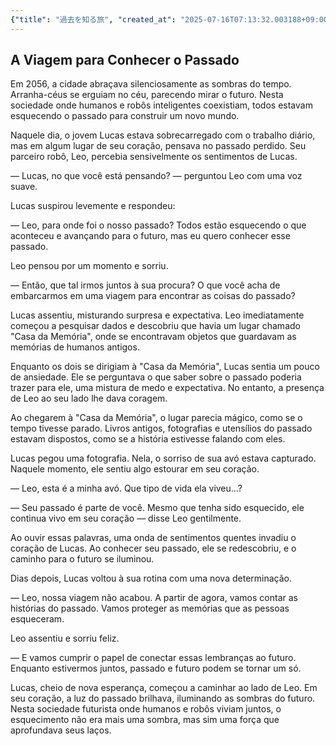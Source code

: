 ```yaml
---
{"title": "過去を知る旅", "created_at": "2025-07-16T07:13:32.003188+09:00", "pattern_id": 8, "pattern_name": "未来の忘却型", "year": 2056}
---
```


## A Viagem para Conhecer o Passado

Em 2056, a cidade abraçava silenciosamente as sombras do tempo. Arranha-céus se erguiam no céu, parecendo mirar o futuro. Nesta sociedade onde humanos e robôs inteligentes coexistiam, todos estavam esquecendo o passado para construir um novo mundo.

Naquele dia, o jovem Lucas estava sobrecarregado com o trabalho diário, mas em algum lugar de seu coração, pensava no passado perdido. Seu parceiro robô, Leo, percebia sensivelmente os sentimentos de Lucas. 

— Lucas, no que você está pensando? — perguntou Leo com uma voz suave.

Lucas suspirou levemente e respondeu:

— Leo, para onde foi o nosso passado? Todos estão esquecendo o que aconteceu e avançando para o futuro, mas eu quero conhecer esse passado.

Leo pensou por um momento e sorriu.

— Então, que tal irmos juntos à sua procura? O que você acha de embarcarmos em uma viagem para encontrar as coisas do passado?

Lucas assentiu, misturando surpresa e expectativa. Leo imediatamente começou a pesquisar dados e descobriu que havia um lugar chamado "Casa da Memória", onde se encontravam objetos que guardavam as memórias de humanos antigos.

Enquanto os dois se dirigiam à "Casa da Memória", Lucas sentia um pouco de ansiedade. Ele se perguntava o que saber sobre o passado poderia trazer para ele, uma mistura de medo e expectativa. No entanto, a presença de Leo ao seu lado lhe dava coragem.

Ao chegarem à "Casa da Memória", o lugar parecia mágico, como se o tempo tivesse parado. Livros antigos, fotografias e utensílios do passado estavam dispostos, como se a história estivesse falando com eles.

Lucas pegou uma fotografia. Nela, o sorriso de sua avó estava capturado. Naquele momento, ele sentiu algo estourar em seu coração.

— Leo, esta é a minha avó. Que tipo de vida ela viveu…?

— Seu passado é parte de você. Mesmo que tenha sido esquecido, ele continua vivo em seu coração — disse Leo gentilmente.

Ao ouvir essas palavras, uma onda de sentimentos quentes invadiu o coração de Lucas. Ao conhecer seu passado, ele se redescobriu, e o caminho para o futuro se iluminou.

Dias depois, Lucas voltou à sua rotina com uma nova determinação.

— Leo, nossa viagem não acabou. A partir de agora, vamos contar as histórias do passado. Vamos proteger as memórias que as pessoas esqueceram.

Leo assentiu e sorriu feliz.

— E vamos cumprir o papel de conectar essas lembranças ao futuro. Enquanto estivermos juntos, passado e futuro podem se tornar um só.

Lucas, cheio de nova esperança, começou a caminhar ao lado de Leo. Em seu coração, a luz do passado brilhava, iluminando as sombras do futuro. Nesta sociedade futurista onde humanos e robôs viviam juntos, o esquecimento não era mais uma sombra, mas sim uma força que aprofundava seus laços.
